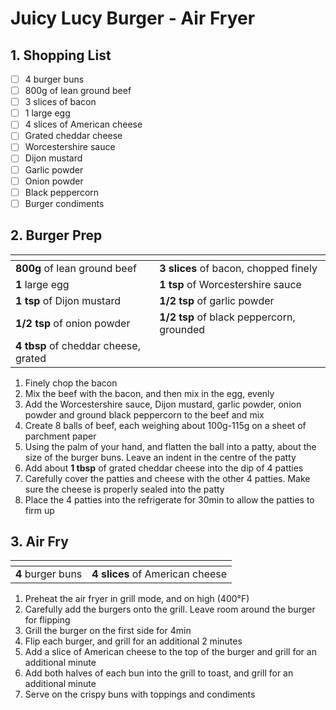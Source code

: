 # Juicy Lucy Burger - Air Fryer

## 1. Shopping List
- [ ] 4 burger buns
- [ ] 800g of lean ground beef
- [ ] 3 slices of bacon
- [ ] 1 large egg
- [ ] 4 slices of American cheese
- [ ] Grated cheddar cheese
- [ ] Worcestershire sauce
- [ ] Dijon mustard
- [ ] Garlic powder
- [ ] Onion powder
- [ ] Black peppercorn
- [ ] Burger condiments

## 2. Burger Prep
|<!-- -->|<!-- -->|
|---|---|
| **800g** of lean ground beef | **3 slices** of bacon, chopped finely |
| **1** large egg | **1 tsp** of Worcestershire sauce |
| **1 tsp** of Dijon mustard | **1/2 tsp** of garlic powder |
| **1/2 tsp** of onion powder | **1/2 tsp** of black peppercorn, grounded |
| **4 tbsp** of cheddar cheese, grated| |

1. Finely chop the bacon
2. Mix the beef with the bacon, and then mix in the egg, evenly
3. Add the Worcestershire sauce, Dijon mustard, garlic powder, onion powder and ground black peppercorn to the beef and mix
4. Create 8 balls of beef, each weighing about 100g-115g on a sheet of parchment paper 
5. Using the palm of your hand, and flatten the ball into a patty, about the size of the burger buns. Leave an indent in the centre of the patty
6. Add about **1 tbsp** of grated  cheddar cheese into the dip of 4 patties
7. Carefully cover the patties and cheese with the other 4 patties. Make sure the cheese is properly sealed into the patty
8. Place the 4 patties into the refrigerate for 30min to allow the patties to firm up

## 3. Air Fry
|<!-- -->|<!-- -->|
|---|---|
| **4** burger buns| **4 slices** of American cheese|

1. Preheat the air fryer in grill mode, and on high (400°F)
2. Carefully add the burgers onto the grill. Leave room around the burger for flipping
3. Grill the burger on the first side for 4min
4. Flip each burger, and grill for an additional 2 minutes
5. Add a slice of American cheese to the top of the burger and grill for an additional minute
4. Add both halves of each bun into the grill to toast, and grill for an additional minute
6. Serve on the crispy buns with toppings and condiments